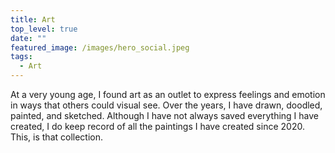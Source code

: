 ```yaml
---
title: Art
top_level: true
date: ""
featured_image: /images/hero_social.jpeg
tags:
  - Art
---
```

At a very young age, I found art as an outlet to express feelings and emotion in ways that others could visual see. Over the years, I have drawn, doodled, painted, and sketched. Although I have not always saved everything I have created, I do keep record of all the paintings I have created since 2020. This, is that collection.